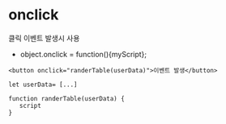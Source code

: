 # onclick

클릭 이벤트 발생시 사용

-   object.onclick = function(){myScript};

```
<button onclick="randerTable(userData)">이벤트 발생</button>

let userData= [...]

function randerTable(userData) {
   script
}

```
